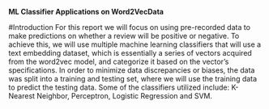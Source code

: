**ML Classifier Applications on Word2VecData**

#Introduction 
For this report we will focus on using pre-recorded data to make predictions on whether a review will be positive or negative. To achieve this, we will use multiple machine learning classifiers that will use a text embedding dataset, which is essentially a series of vectors acquired from the word2vec model, and categorize it based on the vector’s specifications. In order to minimize data discrepancies or biases, the data was split into a training and testing set, where we will use the training data to predict the testing data. Some of the classifiers utilized include: K-Nearest Neighbor, Perceptron, Logistic Regression and SVM. 
